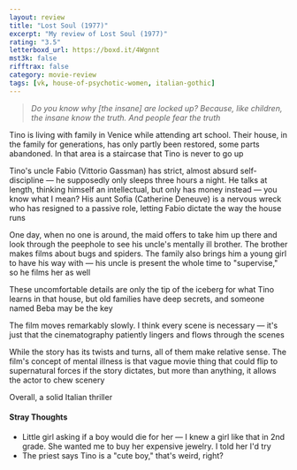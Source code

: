 ```yaml
---
layout: review
title: "Lost Soul (1977)"
excerpt: "My review of Lost Soul (1977)"
rating: "3.5"
letterboxd_url: https://boxd.it/4Wgnnt
mst3k: false
rifftrax: false
category: movie-review
tags: [vk, house-of-psychotic-women, italian-gothic]
---
```


<blockquote><i>Do you know why [the insane] are locked up? Because, like children, the insane know the truth. And people fear the truth</i></blockquote>Tino is living with family in Venice while attending art school. Their house, in the family for generations, has only partly been restored, some parts abandoned. In that area is a staircase that Tino is never to go up

Tino's uncle Fabio (Vittorio Gassman) has strict, almost absurd self-discipline — he supposedly only sleeps three hours a night. He talks at length, thinking himself an intellectual, but only has money instead — you know what I mean? His aunt Sofia (Catherine Deneuve) is a nervous wreck who has resigned to a passive role, letting Fabio dictate the way the house runs

One day, when no one is around, the maid offers to take him up there and look through the peephole to see his uncle's mentally ill brother. The brother makes films about bugs and spiders. The family also brings him a young girl to have his way with — his uncle is present the whole time to "supervise," so he films her as well

These uncomfortable details are only the tip of the iceberg for what Tino learns in that house, but old families have deep secrets, and someone named Beba may be the key

The film moves remarkably slowly. I think every scene is necessary — it's just that the cinematography patiently lingers and flows through the scenes

While the story has its twists and turns, all of them make relative sense. The film's concept of mental illness is that vague movie thing that could flip to supernatural forces if the story dictates, but more than anything, it allows the actor to chew scenery

Overall, a solid Italian thriller

#### Stray Thoughts

- Little girl asking if a boy would die for her — I knew a girl like that in 2nd grade. She wanted me to buy her expensive jewelry. I told her I'd try
- The priest says Tino is a "cute boy," that's weird, right?
